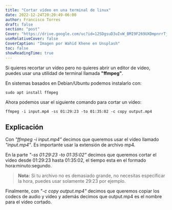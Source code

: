 ```yaml
---
title: "Cortar vídeo en una terminal de linux"
date: 2022-12-24T20:20:49-06:00
author: Francisco Torres
draft: false
section: "post"
Cover: "https://drive.google.com/uc?id=12SDgsuD3uIvW_BMI9F269UXDmpnrrTjn"
useRelativeCover: false
CoverCaption: "Imagen por Wahid Khene en Unsplash"
toc: false
showReadingTime: true
---
```


Si quieres recortar un vídeo pero no quieres abrir un editor de vídeo, puedes usar
una utilidad de terminal llamada **"ffmpeg"**.

En sistemas basados en Debian/Ubuntu podemos instalarlo con:

```
sudo apt install ffmpeg
```
Ahora podemos usar el siguiente comando para cortar un vídeo:

```
ffmpeg -i input.mp4 -ss 01:29:23 -to 01:35:02 -c copy output.mp4
```
## Explicación

Con *"ffmpeg -i input.mp4"* decimos que queremos usar el vídeo llamado *"input.mp4"*. Es importante usar la extensión de archivo mp4.

En la parte *"-ss 01:29:23 -to 01:35:02"* decimos que queremos cortar el vídeo desde 01:29:23 hasta
01:35:02, el tiempo esta en el formado hora:minuto:segundo.

> **Nota:** Si tu archivo no es demasiado grande, no necesitas específicar la hora, puedes usar solamente 29:23 por ejemplo.

Finalmente, con *"-c copy output.mp4"* decimos que queremos copiar los codecs de audio y vídeo y además decimos que output.mp4 es el nombre para el vídeo cortado.